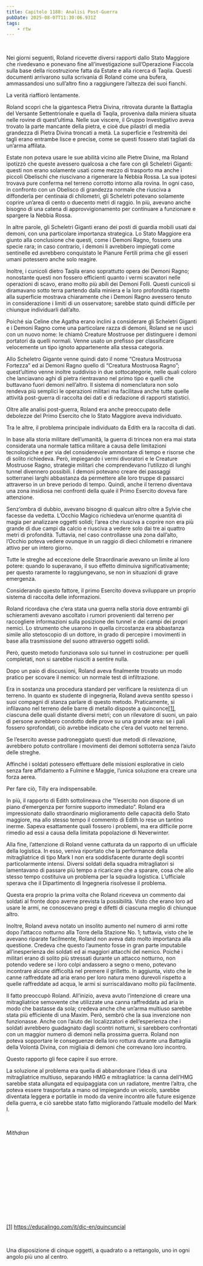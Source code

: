 ```yaml
---
title: Capitolo 1188: Analisi Post-Guerra
pubDate: 2025-08-07T11:30:06.931Z
tags:
    - rtw
---
```



&nbsp;


Nei giorni seguenti, Roland ricevette diversi rapporti dallo Stato Maggiore che rivedevano e ponevano fine all’investigazione sull’Operazione Fiaccola sulla base della ricostruzione fatta da Estate e alla ricerca di Taqila. Questi documenti arrivarono sulla scrivania di Roland come una bufera, ammassandosi uno sull’altro fino a raggiungere l’altezza dei suoi fianchi.


La verità riaffiorò lentamente.


Roland scoprì che la gigantesca Pietra Divina, ritrovata durante la Battaglia del Versante Settentrionale e quella di Taqila, proveniva dalla miniera situata nelle rovine di quest’ultima. Nelle sue viscere, il Gruppo Investigativo aveva trovato la parte mancante della pietra, e cioè due pilastri di media grandezza di Pietra Divina troncati a metà. La superficie e l’estremità dei tagli erano entrambe lisce e precise, come se questi fossero stati tagliati da un’arma affilata.


Estate non poteva usare le sue abilità vicino alle Pietre Divine, ma Roland ipotizzò che queste avessero qualcosa a che fare con gli Scheletri Giganti: questi non erano solamente usati come mezzo di trasporto ma anche i piccoli Obelischi che riuscivano a rigenerare la Nebbia Rossa. La sua ipotesi trovava pure conferma nel terreno corrotto intorno alla rovina. In ogni caso, in confronto con un Obelisco di grandezza normale che riusciva a diffonderla per centinaia di chilometri, gli Scheletri potevano solamente coprire un’area di cento o duecento metri di raggio. In più, avevano anche bisogno di una catena di approvvigionamento per continuare a funzionare e spargere la Nebbia Rossa.


In altre parole, gli Scheletri Giganti erano dei posti di guardia mobili usati dai demoni, con una particolare importanza strategica. Lo Stato Maggiore era giunto alla conclusione che questi, come i Demoni Ragno, fossero una specie rara; in caso contrario, i demoni li avrebbero impiegati come sentinelle ed avrebbero conquistato le Pianure Fertili prima che gli esseri umani potessero anche solo reagire.


Inoltre, i cunicoli dietro Taqila erano soprattutto opera dei Demoni Ragno; nonostante questi non fossero efficienti quanto i vermi scavatori nelle operazioni di scavo, erano molto più abili dei Demoni Folli. Questi cunicoli si diramavano sotto terra partendo dalla miniera e la loro profondità rispetto alla superficie mostrava chiaramente che i Demoni Ragno avessero tenuto in considerazione i limiti di un osservatore; sarebbe stato quindi difficile per chiunque individuarli dall’alto.


Poiché sia Celine che Agatha erano inclini a considerare gli Scheletri Giganti e i Demoni Ragno come una particolare razza di demoni, Roland se ne uscì con un nuovo nome: le chiamò Creature Mostruose per distinguere i demoni portatori da quelli normali. Venne usato un prefisso per classificare velocemente un tipo ignoto appartenente alla stessa categoria.


Allo Scheletro Gigante venne quindi dato il nome “Creatura Mostruosa Fortezza” ed ai Demoni Ragno quello di “Creatura Mostruosa Ragno”; quest’ultimo venne inoltre suddiviso in due sottocategorie, nelle quali coloro che lanciavano aghi di pietra rientravano nel primo tipo e quelli che buttavano fuori demoni nell’altro. Il sistema di nomenclatura non solo rendeva più semplici le operazioni militari ma facilitava anche tutte quelle attività post-guerra di raccolta dei dati e di redazione di rapporti statistici.


Oltre alle analisi post-guerra, Roland era anche preoccupato delle debolezze del Primo Esercito che lo Stato Maggiore aveva individuato.


Tra le altre, il problema principale individuato da Edith era la raccolta di dati.


In base alla storia militare dell’umanità, la guerra di trincea non era mai stata considerata una normale tattica militare a causa delle limitazioni tecnologiche e per via del considerevole ammontare di tempo e risorse che di solito richiedeva. Però, impiegando i vermi divoratori e le Creature Mostruose Ragno, strategie militari che comprendevano l’utilizzo di lunghi tunnel divennero possibili. I demoni potevano creare dei passaggi sotterranei larghi abbastanza da permettere alle loro truppe di passarci attraverso in un breve periodo di tempo. Quindi, anche il terreno diventava una zona insidiosa nei confronti della quale il Primo Esercito doveva fare attenzione.


Senz’ombra di dubbio, avevano bisogno di qualcun altro oltre a Sylvie che facesse da vedetta. L’Occhio Magico richiedeva un’enorme quantità di magia per analizzare oggetti solidi; l’area che riusciva a coprire non era più grande di due campi da calcio e riusciva a vedere solo dai tre ai quattro metri di profondità. Tuttavia, nel caso controllasse una zona dall’alto, l’Occhio poteva vedere ovunque in un raggio di dieci chilometri e rimanere attivo per un intero giorno.


Tutte le streghe ad eccezione delle Straordinarie avevano un limite al loro potere: quando lo superavano, il suo effetto diminuiva significativamente; per questo raramente lo raggiungevano, se non in situazioni di grave emergenza.


Considerando questo fattore, il primo Esercito doveva sviluppare un proprio sistema di raccolta delle informazioni.


Roland ricordava che c’era stata una guerra nella storia dove entrambi gli schieramenti avevano ascoltato i rumori provenienti dal terreno per raccogliere informazioni sulla posizione dei tunnel e dei campi dei propri nemici. Lo strumento che usarono in quella circostanza era abbastanza simile allo stetoscopio di un dottore, in grado di percepire i movimenti in base alla trasmissione del suono attraverso oggetti solidi.


Però, questo metodo funzionava solo sui tunnel in costruzione: per quelli completati, non si sarebbe riusciti a sentire nulla.


Dopo un paio di discussioni, Roland aveva finalmente trovato un modo pratico per scovare il nemico: un normale test di infiltrazione.


Era in sostanza una procedura standard per verificare la resistenza di un terreno. In quanto ex studente di ingegneria, Roland aveva sentito spesso i suoi compagni di stanza parlare di questo metodo. Praticamente, si infilavano nel terreno delle barre di metallo disposte a quinconce<a href="#_ftn1" name="_ftnref1">[1]</a>, ciascuna delle quali distante diversi metri; con un rilevatore di suoni, un paio di persone avrebbero condotto delle prove su una grande area: se i pali fossero sprofondati, ciò avrebbe indicato che c’era del vuoto nel terreno.


Se l’esercito avesse padroneggiato questi due metodi di rilevazione, avrebbero potuto controllare i movimenti dei demoni sottoterra senza l’aiuto delle streghe.


Affinché i soldati potessero effettuare delle missioni esplorative in cielo senza fare affidamento a Fulmine e Maggie, l’unica soluzione era creare una forza aerea.


Per fare ciò, Tilly era indispensabile.


In più, il rapporto di Edith sottolineava che “l’esercito non dispone di un piano d’emergenza per fornire supporto immediato”. Roland era impressionato dallo straordinario miglioramento delle capacità dello Stato maggiore, ma allo stesso tempo il commento di Edith lo rese un tantino inerme. Sapeva esattamente quali fossero i problemi, ma era difficile porre rimedio ad essi a causa della limitata popolazione di Neverwinter.


Alla fine, l’attenzione di Roland venne catturata da un rapporto di un ufficiale della logistica. In esso, veniva riportato che la performance della mitragliatrice di tipo Mark I non era soddisfacente durante degli scontri particolarmente intensi. Diversi soldati della squadra mitragliatori si lamentavano di passare più tempo a ricaricare che a sparare, cosa che allo stesso tempo costituiva un problema per la squadra logistica. L’ufficiale sperava che il Dipartimento di Ingegneria risolvesse il problema.


Questa era proprio la prima volta che Roland riceveva un commento dai soldati al fronte dopo averne prevista la possibilità. Visto che erano loro ad usare le armi, ne conoscevano pregi e difetti di ciascuna meglio di chiunque altro.


Inoltre, Roland aveva notato un insolito aumento nel numero di armi rotte dopo l’attacco notturno alla Torre della Stazione No. 1; tuttavia, visto che le avevano riparate facilmente, Roland non aveva dato molto importanza alla questione. Credeva che questo l’aumento fosse in gran parte imputabile all’inesperienza dei soldati ed ai maggiori attacchi del nemico. Poiché i militari erano di solito più stressati durante un attacco notturno, non potendo vedere se i loro colpi andassero a segno o meno, potevano incontrare alcune difficoltà nel premere il grilletto. In aggiunta, visto che le canne raffreddate ad aria erano per loro natura meno durevoli rispetto a quelle raffreddate ad acqua, le armi si surriscaldavano molto più facilmente.


Il fatto preoccupò Roland. All’inizio, aveva avuto l’intenzione di creare una mitragliatrice semovente che utilizzate una canna raffreddata ad aria in modo che bastasse da sola; credeva anche che un’arma multiuso sarebbe stata più efficiente di una Maxim. Però, sembrò che la sua invenzione non funzionasse. Anche con l’aiuto dei localizzatori e dell’esperienza che i soldati avrebbero guadagnato dagli scontri notturni, si sarebbero confrontati con un maggior numero di demoni nella prossima guerra. Roland non poteva sopportare le conseguenze della loro rottura durante una Battaglia della Volontà Divina, con migliaia di demoni che correvano loro incontro.


Questo rapporto gli fece capire il suo errore.


La soluzione al problema era quella di abbandonare l’idea di una mitragliatrice multiuso, separando HMG e mitragliatrice: la canna dell’HMG sarebbe stata allungata ed equipaggiata con un radiatore, mentre l’altra, che poteva essere trasportata a mano od impiegando un veicolo, sarebbe diventata leggera e portatile in modo da venire incontro alle future esigenze della guerra, e ciò sarebbe stato fatto migliorando l’attuale modello del Mark I.


&nbsp;


<em>Mithdran </em>


<em> </em>


&nbsp;


&nbsp;


&nbsp;


&nbsp;


&nbsp;


&nbsp;


&nbsp;


<a href="#_ftnref1" name="_ftn1">[1]</a> <a href="https://educalingo.com/it/dic-en/quincuncial">https://educalingo.com/it/dic-en/quincuncial</a>


&nbsp;


Una disposizione di cinque oggetti, a quadrato o a rettangolo, uno in ogni angolo più uno al centro.
                                


                                



